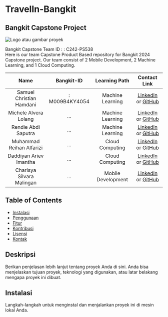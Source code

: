 # TravelIn-Bangkit
## Bangkit Capstone Project
![Logo atau gambar proyek](link-ke-gambar)

Bangkit Capstone Team ID : : C242-PS538	 <br>
Here is our team Capstone Product Based repository for Bangkit 2024 Capstone project. Our team consist of 2 Mobile Development, 2 Machine Learning, and 1 Cloud Computing.


|              Name              | Bangkit-ID |   Learning Path    |                                                       Contact Link                                                       |
| :----------------------------: | :--------: | :----------------: | :----------------------------------------------------------------------------------------------------------------------: |
| Samuel Christian Hamdani | : M009B4KY4054	 |  Machine Learning |            [LinkedIn](..) or [GitHub](...)             |
| Michele Alvera Lolang | ... |  Machine Learning |            [LinkedIn](..) or [GitHub](...)             |
| Rendie Abdi Saputra | ... |  Machine Learning |            [LinkedIn](..) or [GitHub](...)             |
| Muhammad Reihan Alfarizi | ... |  Cloud Computing |            [LinkedIn](..) or [GitHub](...)             |
| Daddiyan Ariev Imantha | ... |  Cloud Computing |            [LinkedIn](..) or [GitHub](...)             |
| Charisya Silvara Malingan  | ... |  Mobile Development |            [LinkedIn](..) or [GitHub](...)             |


## Table of Contents
- [Instalasi](#installation)
- [Penggunaan](#usage)
- [Fitur](#features)
- [Kontribusi](#contributing)
- [Lisensi](#license)
- [Kontak](#contact)

## Deskripsi
Berikan penjelasan lebih lanjut tentang proyek Anda di sini. Anda bisa menjelaskan tujuan proyek, teknologi yang digunakan, atau latar belakang mengapa proyek ini dibuat.

## Instalasi
Langkah-langkah untuk menginstal dan menjalankan proyek ini di mesin lokal Anda.
